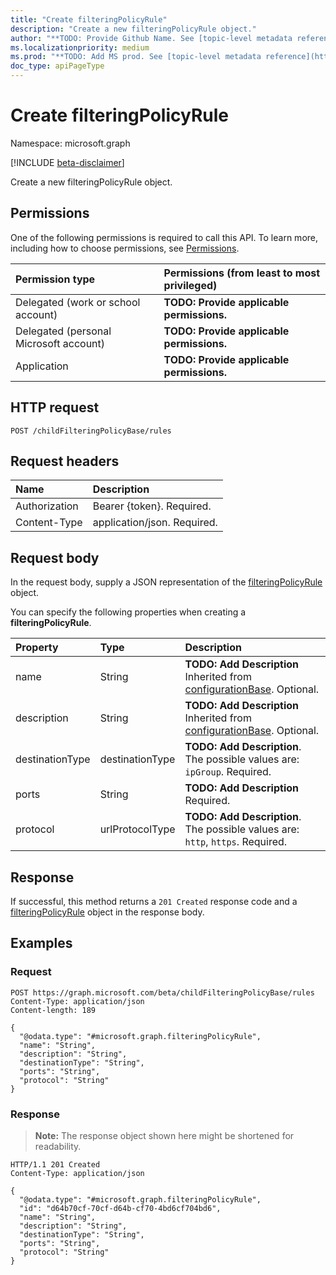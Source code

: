 ```yaml
---
title: "Create filteringPolicyRule"
description: "Create a new filteringPolicyRule object."
author: "**TODO: Provide Github Name. See [topic-level metadata reference](https://msgo.azurewebsites.net/add/document/guidelines/metadata.html#topic-level-metadata)**"
ms.localizationpriority: medium
ms.prod: "**TODO: Add MS prod. See [topic-level metadata reference](https://msgo.azurewebsites.net/add/document/guidelines/metadata.html#topic-level-metadata)**"
doc_type: apiPageType
---
```


# Create filteringPolicyRule
Namespace: microsoft.graph

[!INCLUDE [beta-disclaimer](../../includes/beta-disclaimer.md)]

Create a new filteringPolicyRule object.

## Permissions
One of the following permissions is required to call this API. To learn more, including how to choose permissions, see [Permissions](/graph/permissions-reference).

|Permission type|Permissions (from least to most privileged)|
|:---|:---|
|Delegated (work or school account)|**TODO: Provide applicable permissions.**|
|Delegated (personal Microsoft account)|**TODO: Provide applicable permissions.**|
|Application|**TODO: Provide applicable permissions.**|

## HTTP request

<!-- {
  "blockType": "ignored"
}
-->
``` http
POST /childFilteringPolicyBase/rules
```

## Request headers
|Name|Description|
|:---|:---|
|Authorization|Bearer {token}. Required.|
|Content-Type|application/json. Required.|

## Request body
In the request body, supply a JSON representation of the [filteringPolicyRule](../resources/filteringpolicyrule.md) object.

You can specify the following properties when creating a **filteringPolicyRule**.

|Property|Type|Description|
|:---|:---|:---|
|name|String|**TODO: Add Description** Inherited from [configurationBase](../resources/configurationbase.md). Optional.|
|description|String|**TODO: Add Description** Inherited from [configurationBase](../resources/configurationbase.md). Optional.|
|destinationType|destinationType|**TODO: Add Description**. The possible values are: `ipGroup`. Required.|
|ports|String|**TODO: Add Description** Required.|
|protocol|urlProtocolType|**TODO: Add Description**. The possible values are: `http`, `https`. Required.|



## Response

If successful, this method returns a `201 Created` response code and a [filteringPolicyRule](../resources/filteringpolicyrule.md) object in the response body.

## Examples

### Request
<!-- {
  "blockType": "request",
  "name": "create_filteringpolicyrule_from_"
}
-->
``` http
POST https://graph.microsoft.com/beta/childFilteringPolicyBase/rules
Content-Type: application/json
Content-length: 189

{
  "@odata.type": "#microsoft.graph.filteringPolicyRule",
  "name": "String",
  "description": "String",
  "destinationType": "String",
  "ports": "String",
  "protocol": "String"
}
```


### Response
>**Note:** The response object shown here might be shortened for readability.
<!-- {
  "blockType": "response",
  "truncated": true,
  "@odata.type": "microsoft.graph.filteringPolicyRule"
}
-->
``` http
HTTP/1.1 201 Created
Content-Type: application/json

{
  "@odata.type": "#microsoft.graph.filteringPolicyRule",
  "id": "d64b70cf-70cf-d64b-cf70-4bd6cf704bd6",
  "name": "String",
  "description": "String",
  "destinationType": "String",
  "ports": "String",
  "protocol": "String"
}
```

